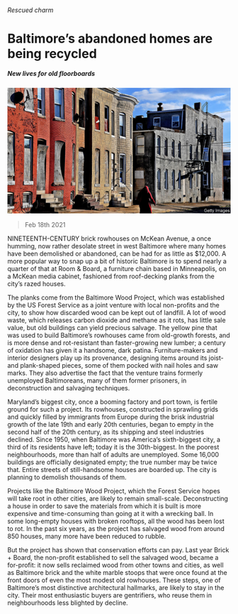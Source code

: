 ###### Rescued charm

# Baltimore’s abandoned homes are being recycled 

##### New lives for old floorboards 

![image](images/20210220_USP002_0.jpg) 

> Feb 18th 2021 


NINETEENTH-CENTURY brick rowhouses on McKean Avenue, a once humming, now rather desolate street in west Baltimore where many homes have been demolished or abandoned, can be had for as little as $12,000. A more popular way to snap up a bit of historic Baltimore is to spend nearly a quarter of that at Room &amp; Board, a furniture chain based in Minneapolis, on a McKean media cabinet, fashioned from roof-decking planks from the city’s razed houses.


The planks come from the Baltimore Wood Project, which was established by the US Forest Service as a joint venture with local non-profits and the city, to show how discarded wood can be kept out of landfill. A lot of wood waste, which releases carbon dioxide and methane as it rots, has little sale value, but old buildings can yield precious salvage. The yellow pine that was used to build Baltimore’s rowhouses came from old-growth forests, and is more dense and rot-resistant than faster-growing new lumber; a century of oxidation has given it a handsome, dark patina. Furniture-makers and interior designers play up its provenance, designing items around its joist- and plank-shaped pieces, some of them pocked with nail holes and saw marks. They also advertise the fact that the venture trains formerly unemployed Baltimoreans, many of them former prisoners, in deconstruction and salvaging techniques.



Maryland’s biggest city, once a booming factory and port town, is fertile ground for such a project. Its rowhouses, constructed in sprawling grids and quickly filled by immigrants from Europe during the brisk industrial growth of the late 19th and early 20th centuries, began to empty in the second half of the 20th century, as its shipping and steel industries declined. Since 1950, when Baltimore was America’s sixth-biggest city, a third of its residents have left; today it is the 30th-biggest. In the poorest neighbourhoods, more than half of adults are unemployed. Some 16,000 buildings are officially designated empty; the true number may be twice that. Entire streets of still-handsome houses are boarded up. The city is planning to demolish thousands of them. 


Projects like the Baltimore Wood Project, which the Forest Service hopes will take root in other cities, are likely to remain small-scale. Deconstructing a house in order to save the materials from which it is built is more expensive and time-consuming than going at it with a wrecking ball. In some long-empty houses with broken rooftops, all the wood has been lost to rot. In the past six years, as the project has salvaged wood from around 850 houses, many more have been reduced to rubble.


But the project has shown that conservation efforts can pay. Last year Brick + Board, the non-profit established to sell the salvaged wood, became a for-profit: it now sells reclaimed wood from other towns and cities, as well as Baltimore brick and the white marble stoops that were once found at the front doors of even the most modest old rowhouses. These steps, one of Baltimore’s most distinctive architectural hallmarks, are likely to stay in the city. Their most enthusiastic buyers are gentrifiers, who reuse them in neighbourhoods less blighted by decline.

